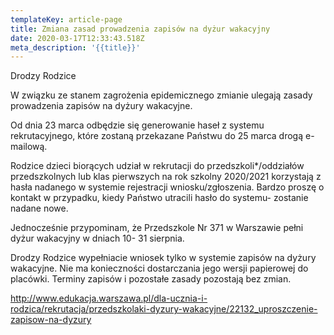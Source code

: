 ```yaml
---
templateKey: article-page
title: Zmiana zasad prowadzenia zapisów na dyżur wakacyjny
date: 2020-03-17T12:33:43.518Z
meta_description: '{{title}}'
---
```

Drodzy Rodzice

W związku ze stanem zagrożenia epidemicznego zmianie ulegają zasady prowadzenia zapisów na dyżury wakacyjne.

Od dnia 23 marca odbędzie się generowanie haseł z systemu rekrutacyjnego, które zostaną przekazane Państwu do 25 marca drogą e-mailową.

Rodzice dzieci biorących udział w rekrutacji do przedszkoli*/oddziałów przedszkolnych lub klas pierwszych na rok szkolny 2020/2021 korzystają
 z hasła nadanego w systemie rejestracji wniosku/zgłoszenia. Bardzo proszę
 o kontakt w przypadku, kiedy Państwo utracili hasło do systemu- zostanie nadane nowe.

Jednocześnie przypominam, że Przedszkole Nr 371 w Warszawie pełni dyżur wakacyjny w dniach 10- 31 sierpnia.

Drodzy Rodzice wypełniacie wniosek tylko w systemie zapisów na dyżury wakacyjne. Nie ma konieczności dostarczania jego wersji papierowej do placówki.  Terminy zapisów i pozostałe zasady pozostają bez zmian.



http://www.edukacja.warszawa.pl/dla-ucznia-i-rodzica/rekrutacja/przedszkolaki-dyzury-wakacyjne/22132_uproszczenie-zapisow-na-dyzury
